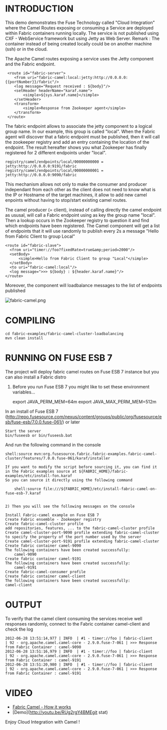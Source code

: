 ﻿﻿INTRODUCTION
============

This demo demonstrates the Fuse Technology called "Cloud Integration" where the Camel Routes exposing or consuming
a Service are deployed within Fabric containers running locally. The service is not published using CXF - WebService
framework but using Jetty as Web Server.
Remark : The container instead of being created locally could be on another machine (ssh) or in the cloud.

The Apache Camel routes exposing a service uses the Jetty component and the Fabric endpoint.

     <route id="fabric-server">
        <from uri="fabric-camel:local:jetty:http://0.0.0.0:{{portNumber}}/fabric"/>
        <log message="Request received : ${body}"/>
        <setHeader headerName="karaf.name">
            <simple>${sys.karaf.name}</simple>
        </setHeader>
        <transform>
            <simple>Response from Zookeeper agent</simple>
        </transform>
     </route>

The fabric endpoint allows to associate the jetty component to a logical group name. In our example, this group is called "local".
When the Fabric agent will discover that a fabric endpoint must be published, then it will call the zookeeper registry and add an entry containing
the location of the endpoint. The result hereafter shows you what Zookeeper has finally registered for 2 different endpoints under "local".

    registry/camel/endpoints/local/00000000000 = jetty:http://0.0.0.0:9191/fabric
    registry/camel/endpoints/local/00000000001 = jetty:http://0.0.0.0:9090/fabric

This mechanism allows not only to make the consumer and producer independant from each other as the client does not need to know
what is the IP or Hostname of the target machines, it allow to add new camel enpoints without having to stop/start existing camel routes.

The camel producer (= client), instead of calling directly the camel endpoint as ususal, will call a Fabric endpoint using as key
the group name "local". Then a lookup occurs in the Zookeeper registry to question it and find which endpoints have been registered.
The Camel component will get a list of endpoints that it will use randomly to publish every 2s a message
"Hello from Fabric Client to group Local"

    <route id="fabric-slave">
      <from uri="timer://foo?fixedRate=true&amp;period=2000"/>
      <setBody>
          <simple>Hello from Fabric Client to group "Local"</simple>
      </setBody>
      <to uri="fabric-camel:local"/>
      <log message=">>> ${body} : ${header.karaf.name}"/>
    </route>

Moreover, the component will loadbalance messages to the list of endpoints published

![fabric-camel.png](https://github.com/fusesource/fuse/raw/master/fabric/fabric-examples/fabric-camel-cluster-loadbalancing/fabric-camel.png)

COMPILING
=========

    cd fabric-examples/fabric-camel-cluster-loadbalancing
    mvn clean install

RUNNING ON FUSE ESB 7
=====================

The project will deploy fabric camel routes on Fuse ESB 7 instance but you can also install a Fabric distro

1) Before you run Fuse ESB 7 you might like to set these environment variables...

    export JAVA_PERM_MEM=64m
    export JAVA_MAX_PERM_MEM=512m

In an install of Fuse ESB 7 (http://repo.fusesource.com/nexus/content/groups/public/org/fusesource/esb/fuse-esb/7.0.0.fuse-061/) or later

    Start the server
    bin/fuseesb or bin/fuseesb.bat

And run the following command in the console

    shell:source mvn:org.fusesource.fabric.fabric-examples.fabric-camel-cluster/features/7.0.0.fuse-061/karaf/installer

    If you want to modify the script before sourcing it, you can find it in the Fabric examples source at ${FABRIC_HOME}/fabric-examples/etc/install-fon.karaf
    So you can source it directly using the following command

        shell:source file:///${FABRIC_HOME}/etc/install-fabric-camel-on-fuse-esb-7.karaf


    2) Then you will see the following messages on the console

    Install Fabric-camel example on Fuse ESB 7
    Create Fabric ensemble - Zookeeper registry
    Create fabric-camel-cluster profile
    add repositories, features, ... to the fabric-camel-cluster profile
    Create camel-cluster-port-9090 profile extending fabric-camel-cluster to specify the property of the port number used by the server
    Create camel-cluster-port-9191 profile extending fabric-camel-cluster
    Create fabric container camel-9090
    The following containers have been created successfully:
	    camel-9090
    Create fabric container camel-9191
    The following containers have been created successfully:
	    camel-9191
    Create fabric-camel-consumer profile
    Create fabric container camel-client
    The following containers have been created successfully:
	camel-client

OUTPUT
======

To verify that the camel client consuming the services receive well responses randomly, connect
to the Fabric container camel-client and check the log

    2012-06-28 13:51:14,977 | INFO  | #1 - timer://foo | fabric-client                    | 92 - org.apache.camel.camel-core - 2.9.0.fuse-7-061 | >>> Response from Fabric Container : camel-9090
    2012-06-28 13:51:16,979 | INFO  | #1 - timer://foo | fabric-client                    | 92 - org.apache.camel.camel-core - 2.9.0.fuse-7-061 | >>> Response from Fabric Container : camel-9191
    2012-06-28 13:51:20,980 | INFO  | #1 - timer://foo | fabric-client                    | 92 - org.apache.camel.camel-core - 2.9.0.fuse-7-061 | >>> Response from Fabric Container : camel-9191

VIDEO
=====

 * [Fabric Camel - How it works](http://www.youtube.com/watch?v=CO1WcTFivT0)
 * [Demo](http://youtu.be/RUg2rgY4BMEgit stat)

Enjoy Cloud Integration with Camel !
